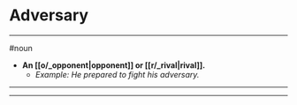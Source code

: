 # Adversary
---
#noun
- **An [[o/_opponent|opponent]] or [[r/_rival|rival]].**
	- _Example: He prepared to fight his adversary._
---
---
